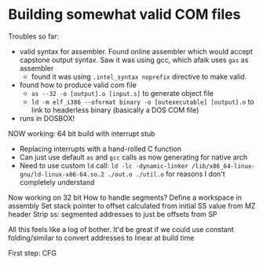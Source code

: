 # Building somewhat valid COM files
Troubles so far:
* valid syntax for assembler. Found online assembler which would accept capstone output syntax. Saw it was using gcc, which afaik uses `gas` as assembler
	* found it was using `.intel_syntax noprefix` directive to make valid.
* found how to produce valid com file
	* `as --32 -o [output].o [input.s]` to generate object file
	* `ld -m elf_i386 --oformat binary -o [outexecutable] [output].o` to link to headerless binary (basically a DOS COM file)
* runs in DOSBOX!

NOW working: 64 bit build with interrupt stub
* Replacing interrupts with a hand-rolled C function
* Can just use default `as` and `gcc` calls as now generating for native arch
* Need to use custom `ld` call: `ld -lc -dynamic-linker /lib/x86_64-linux-gnu/ld-linux-x86-64.so.2 ./out.o ./util.o` for reasons I don't completely understand

Now working on 32 bit
How to handle segments?
Define a workspace in assembly
Set stack pointer to offset calculated from initial SS value from MZ header
Strip ss: segmented addresses to just be offsets from SP

All this feels like a log of bother. It'd be great if we could use constant folding/similar to convert addresses to linear at build time

First step: CFG
